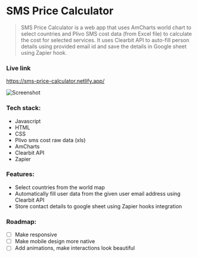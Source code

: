 # SMS Price Calculator

> SMS Price Calculator is a web app that uses AmCharts world chart to select countries and Plivo SMS cost data (from Excel file) to calculate the cost for selected services.
It uses Clearbit API to auto-fill person details using provided email id and save the details in Google sheet using Zapier hook.


### Live link

https://sms-price-calculator.netlify.app/

![Screenshot](https://res.cloudinary.com/dracarys/image/upload/sms_price.png)

### Tech stack:

- Javascript
- HTML
- CSS
- Plivo sms cost raw data (xls)
- AmCharts
- Clearbit API
- Zapier

### Features:

- Select countries from the world map
- Automatically fill user data from the given user email address using Clearbit API
- Store contact details to google sheet using Zapier hooks integration

### Roadmap:

 - [ ] Make responsive
 - [ ] Make mobile design more native
 - [ ] Add animations, make interactions look beautiful
